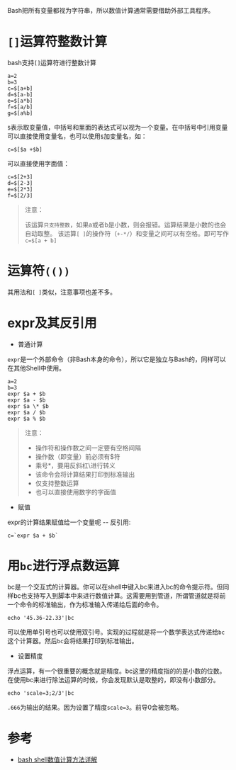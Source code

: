 Bash把所有变量都视为字符串，所以数值计算通常需要借助外部工具程序。

# `[]`运算符整数计算

bash支持`[]`运算符进行整数计算

```
a=2 
b=3 
c=$[a+b] 
d=$[a-b] 
e=$[a*b] 
f=$[a/b] 
g=$[a%b]  
```

`$`表示取变量值，中括号和里面的表达式可以视为一个变量。在中括号中引用变量可以直接使用变量名，也可以使用`$`加变量名，如：

```
c=$[$a +$b]
```

可以直接使用字面值：
 
```
c=$[2+3] 
d=$[2-3] 
e=$[2*3] 
f=$[2/3]
```

> 注意：
>
> 该运算`只支持整数`，如果a或者b是小数，则会报错。运算结果是小数的也会自动取整。
> 该运算`[ ]`的操作符（`+-*/`）和变量之间可以有空格。即可写作`c=$[a + b]`

# 运算符`(())`

其用法和`[ ]`类似，注意事项也差不多。

# expr及其反引用

* 普通计算

`expr`是一个外部命令（非Bash本身的命令），所以它是独立与Bash的，同样可以在其他Shell中使用。

```
a=2 
b=3 
expr $a + $b 
expr $a - $b 
expr $a \* $b 
expr $a / $b 
expr $a % $b
```

> 注意：
> 
> * 操作符和操作数之间一定要有空格间隔
> * 操作数（即变量）前必须有$符
> * 乘号*，要用反斜杠\进行转义
> * 该命令会将计算结果打印到标准输出
> * 仅支持整数运算
> * 也可以直接使用数字的字面值

* 赋值

expr的计算结果赋值给一个变量呢 -- 反引用:

```
c=`expr $a + $b`
```

# 用`bc`进行浮点数运算

bc是一个交互式的计算器。你可以在shell中键入bc来进入bc的命令提示符。但同样bc也支持写入到脚本中来进行数值计算。这需要用到管道，所谓管道就是将前一个命令的标准输出，作为标准输入传递给后面的命令。

```
echo '45.36-22.33'|bc
```

可以使用单引号也可以使用双引号。实现的过程就是将一个数学表达式传递给`bc`这个计算器。然后`bc`会将结果打印到标准输出。

* 设置精度

浮点运算，有一个很重要的概念就是精度。bc这里的精度指的的是小数的位数。在使用bc来进行除法运算的时候，你会发现默认是取整的，即没有小数部分。

```
echo 'scale=3;2/3'|bc
```

`.666`为输出的结果。因为设置了精度`scale=3`。前导0会被忽略。

# 参考

* [bash shell数值计算方法详解](http://linux.it.net.cn/e/shell/2015/0206/12898.html)